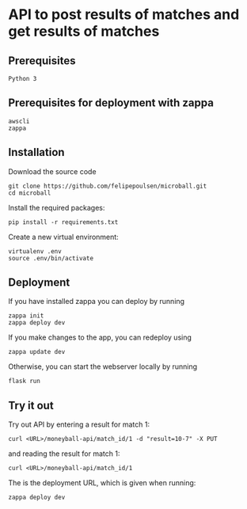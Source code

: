 # API to post results of matches and get results of matches

## Prerequisites
```
Python 3
```
## Prerequisites for deployment with zappa
```
awscli
zappa
```
## Installation

Download the source code
```
git clone https://github.com/felipepoulsen/microball.git
cd microball
```

Install the required packages:
```
pip install -r requirements.txt
```

Create a new virtual environment:
```
virtualenv .env
source .env/bin/activate
```
## Deployment
If you have installed zappa you can deploy by running 
```
zappa init
zappa deploy dev
```

If you make changes to the app, you can redeploy using 
```
zappa update dev
```

Otherwise, you can start the webserver locally by running
```
flask run
```
## Try it out
Try out API by entering a result for match 1:
```
curl <URL>/moneyball-api/match_id/1 -d "result=10-7" -X PUT
```
and reading the result for match 1:
```
curl <URL>/moneyball-api/match_id/1
```
The <URL> is the deployment URL, which is given when running:
```
zappa deploy dev
```